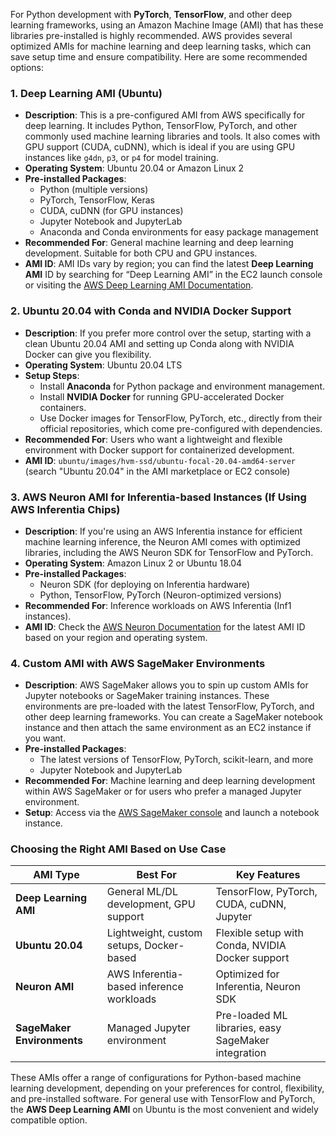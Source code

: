 For Python development with **PyTorch**, **TensorFlow**, and other deep learning frameworks, using an Amazon Machine Image (AMI) that has these libraries pre-installed is highly recommended. AWS provides several optimized AMIs for machine learning and deep learning tasks, which can save setup time and ensure compatibility. Here are some recommended options:

### 1. **Deep Learning AMI (Ubuntu)**
   - **Description**: This is a pre-configured AMI from AWS specifically for deep learning. It includes Python, TensorFlow, PyTorch, and other commonly used machine learning libraries and tools. It also comes with GPU support (CUDA, cuDNN), which is ideal if you are using GPU instances like `g4dn`, `p3`, or `p4` for model training.
   - **Operating System**: Ubuntu 20.04 or Amazon Linux 2
   - **Pre-installed Packages**: 
     - Python (multiple versions)
     - PyTorch, TensorFlow, Keras
     - CUDA, cuDNN (for GPU instances)
     - Jupyter Notebook and JupyterLab
     - Anaconda and Conda environments for easy package management
   - **Recommended For**: General machine learning and deep learning development. Suitable for both CPU and GPU instances.
   - **AMI ID**: AMI IDs vary by region; you can find the latest **Deep Learning AMI** ID by searching for “Deep Learning AMI” in the EC2 launch console or visiting the [AWS Deep Learning AMI Documentation](https://docs.aws.amazon.com/dlami/latest/devguide/launch-config.html).

### 2. **Ubuntu 20.04 with Conda and NVIDIA Docker Support**
   - **Description**: If you prefer more control over the setup, starting with a clean Ubuntu 20.04 AMI and setting up Conda along with NVIDIA Docker can give you flexibility.
   - **Operating System**: Ubuntu 20.04 LTS
   - **Setup Steps**:
     - Install **Anaconda** for Python package and environment management.
     - Install **NVIDIA Docker** for running GPU-accelerated Docker containers.
     - Use Docker images for TensorFlow, PyTorch, etc., directly from their official repositories, which come pre-configured with dependencies.
   - **Recommended For**: Users who want a lightweight and flexible environment with Docker support for containerized development.
   - **AMI ID**: `ubuntu/images/hvm-ssd/ubuntu-focal-20.04-amd64-server` (search "Ubuntu 20.04" in the AMI marketplace or EC2 console)

### 3. **AWS Neuron AMI for Inferentia-based Instances (If Using AWS Inferentia Chips)**
   - **Description**: If you're using an AWS Inferentia instance for efficient machine learning inference, the Neuron AMI comes with optimized libraries, including the AWS Neuron SDK for TensorFlow and PyTorch.
   - **Operating System**: Amazon Linux 2 or Ubuntu 18.04
   - **Pre-installed Packages**:
     - Neuron SDK (for deploying on Inferentia hardware)
     - Python, TensorFlow, PyTorch (Neuron-optimized versions)
   - **Recommended For**: Inference workloads on AWS Inferentia (Inf1 instances).
   - **AMI ID**: Check the [AWS Neuron Documentation](https://aws.amazon.com/machine-learning/neuron/) for the latest AMI ID based on your region and operating system.

### 4. **Custom AMI with AWS SageMaker Environments**
   - **Description**: AWS SageMaker allows you to spin up custom AMIs for Jupyter notebooks or SageMaker training instances. These environments are pre-loaded with the latest TensorFlow, PyTorch, and other deep learning frameworks. You can create a SageMaker notebook instance and then attach the same environment as an EC2 instance if you want.
   - **Pre-installed Packages**:
     - The latest versions of TensorFlow, PyTorch, scikit-learn, and more
     - Jupyter Notebook and JupyterLab
   - **Recommended For**: Machine learning and deep learning development within AWS SageMaker or for users who prefer a managed Jupyter environment.
   - **Setup**: Access via the [AWS SageMaker console](https://console.aws.amazon.com/sagemaker/) and launch a notebook instance.

### Choosing the Right AMI Based on Use Case

| AMI Type               | Best For                                 | Key Features                                    |
|------------------------|------------------------------------------|-------------------------------------------------|
| **Deep Learning AMI**  | General ML/DL development, GPU support   | TensorFlow, PyTorch, CUDA, cuDNN, Jupyter       |
| **Ubuntu 20.04**       | Lightweight, custom setups, Docker-based | Flexible setup with Conda, NVIDIA Docker support|
| **Neuron AMI**         | AWS Inferentia-based inference workloads | Optimized for Inferentia, Neuron SDK            |
| **SageMaker Environments** | Managed Jupyter environment         | Pre-loaded ML libraries, easy SageMaker integration|

These AMIs offer a range of configurations for Python-based machine learning development, depending on your preferences for control, flexibility, and pre-installed software. For general use with TensorFlow and PyTorch, the **AWS Deep Learning AMI** on Ubuntu is the most convenient and widely compatible option.